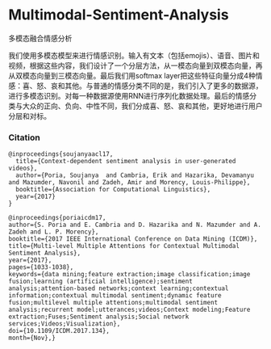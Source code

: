 # Multimodal-Sentiment-Analysis
多模态融合情感分析

我们使用多模态模型来进行情感识别。输入有文本（包括emojis）、语音、图片和视频，根据这些内容，我们设计了一个分层方法，从一模态向量到双模态向量，再从双模态向量到三模态向量。最后我们用softmax layer把这些特征向量分成4种情感：喜、怒、哀和其他。与普通的情感分类不同的是，我们引入了更多的数据源，进行多模态识别。对每一种数据源使用RNN进行序列化数据处理。最后的情感分类与大众的正向、负向、中性不同，我们分成喜、怒、哀和其他，更好地进行用户分层和对标。

### Citation 
```
@inproceedings{soujanyaacl17,
  title={Context-dependent sentiment analysis in user-generated videos},
  author={Poria, Soujanya  and Cambria, Erik and Hazarika, Devamanyu and Mazumder, Navonil and Zadeh, Amir and Morency, Louis-Philippe},
  booktitle={Association for Computational Linguistics},
  year={2017}
}

@inproceedings{poriaicdm17, 
author={S. Poria and E. Cambria and D. Hazarika and N. Mazumder and A. Zadeh and L. P. Morency}, 
booktitle={2017 IEEE International Conference on Data Mining (ICDM)}, 
title={Multi-level Multiple Attentions for Contextual Multimodal Sentiment Analysis}, 
year={2017},  
pages={1033-1038}, 
keywords={data mining;feature extraction;image classification;image fusion;learning (artificial intelligence);sentiment analysis;attention-based networks;context learning;contextual information;contextual multimodal sentiment;dynamic feature fusion;multilevel multiple attentions;multimodal sentiment analysis;recurrent model;utterances;videos;Context modeling;Feature extraction;Fuses;Sentiment analysis;Social network services;Videos;Visualization}, 
doi={10.1109/ICDM.2017.134}, 
month={Nov},}
```
